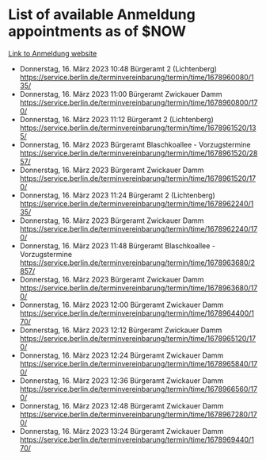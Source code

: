 # List of available Anmeldung appointments as of $NOW
[Link to Anmeldung website](https://service.berlin.de/terminvereinbarung/termin/tag.php?termin=1&anliegen[]=120686&dienstleisterlist=122210,122217,327316,122219,327312,122227,327314,122231,327346,122243,327348,122254,122252,329742,122260,329745,122262,329748,122271,327278,122273,327274,122277,327276,330436,122280,327294,122282,327290,122284,327292,122291,327270,122285,327266,122286,327264,122296,327268,150230,329760,122297,327286,122294,327284,122312,329763,122314,329775,122304,327330,122311,327334,122309,327332,317869,122281,327352,122279,329772,122283,122276,327324,122274,327326,122267,329766,122246,327318,122251,327320,122257,327322,122208,327298,122226,327300&herkunft=http%3A%2F%2Fservice.berlin.de%2Fdienstleistung%2F120686%2F)
- Donnerstag, 16. März 2023 10:48 Bürgeramt 2 (Lichtenberg) https://service.berlin.de/terminvereinbarung/termin/time/1678960080/135/
- Donnerstag, 16. März 2023 11:00 Bürgeramt Zwickauer Damm https://service.berlin.de/terminvereinbarung/termin/time/1678960800/170/
- Donnerstag, 16. März 2023 11:12 Bürgeramt 2 (Lichtenberg) https://service.berlin.de/terminvereinbarung/termin/time/1678961520/135/
- Donnerstag, 16. März 2023  Bürgeramt Blaschkoallee - Vorzugstermine https://service.berlin.de/terminvereinbarung/termin/time/1678961520/2857/
- Donnerstag, 16. März 2023  Bürgeramt Zwickauer Damm https://service.berlin.de/terminvereinbarung/termin/time/1678961520/170/
- Donnerstag, 16. März 2023 11:24 Bürgeramt 2 (Lichtenberg) https://service.berlin.de/terminvereinbarung/termin/time/1678962240/135/
- Donnerstag, 16. März 2023  Bürgeramt Zwickauer Damm https://service.berlin.de/terminvereinbarung/termin/time/1678962240/170/
- Donnerstag, 16. März 2023 11:48 Bürgeramt Blaschkoallee - Vorzugstermine https://service.berlin.de/terminvereinbarung/termin/time/1678963680/2857/
- Donnerstag, 16. März 2023  Bürgeramt Zwickauer Damm https://service.berlin.de/terminvereinbarung/termin/time/1678963680/170/
- Donnerstag, 16. März 2023 12:00 Bürgeramt Zwickauer Damm https://service.berlin.de/terminvereinbarung/termin/time/1678964400/170/
- Donnerstag, 16. März 2023 12:12 Bürgeramt Zwickauer Damm https://service.berlin.de/terminvereinbarung/termin/time/1678965120/170/
- Donnerstag, 16. März 2023 12:24 Bürgeramt Zwickauer Damm https://service.berlin.de/terminvereinbarung/termin/time/1678965840/170/
- Donnerstag, 16. März 2023 12:36 Bürgeramt Zwickauer Damm https://service.berlin.de/terminvereinbarung/termin/time/1678966560/170/
- Donnerstag, 16. März 2023 12:48 Bürgeramt Zwickauer Damm https://service.berlin.de/terminvereinbarung/termin/time/1678967280/170/
- Donnerstag, 16. März 2023 13:24 Bürgeramt Zwickauer Damm https://service.berlin.de/terminvereinbarung/termin/time/1678969440/170/
